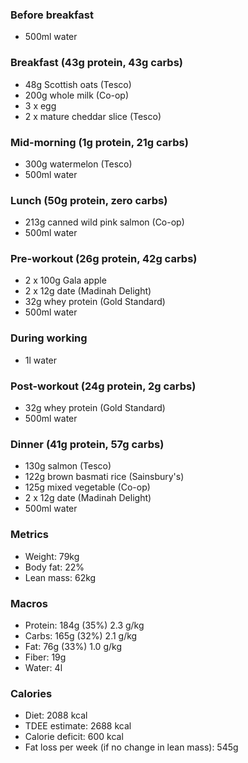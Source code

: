 ### Before breakfast

- 500ml water

### Breakfast (43g protein, 43g carbs)

- 48g Scottish oats (Tesco)
- 200g whole milk (Co-op)
- 3 x egg
- 2 x mature cheddar slice (Tesco)

### Mid-morning (1g protein, 21g carbs)

- 300g watermelon (Tesco)
- 500ml water

### Lunch (50g protein, zero carbs)

- 213g canned wild pink salmon (Co-op)
- 500ml water

### Pre-workout (26g protein, 42g carbs)

- 2 x 100g Gala apple
- 2 x 12g date (Madinah Delight)
- 32g whey protein (Gold Standard)
- 500ml water

### During working

- 1l water

### Post-workout (24g protein, 2g carbs)

- 32g whey protein (Gold Standard)
- 500ml water

### Dinner (41g protein, 57g carbs)

- 130g salmon (Tesco)
- 122g brown basmati rice (Sainsbury's)
- 125g mixed vegetable (Co-op)
- 2 x 12g date (Madinah Delight)
- 500ml water

### Metrics

- Weight: 79kg
- Body fat: 22%
- Lean mass: 62kg

### Macros

- Protein: 184g (35%) 2.3 g/kg
- Carbs: 165g (32%) 2.1 g/kg
- Fat: 76g (33%) 1.0 g/kg
- Fiber: 19g
- Water: 4l

### Calories

- Diet: 2088 kcal
- TDEE estimate: 2688 kcal
- Calorie deficit: 600 kcal
- Fat loss per week (if no change in lean mass): 545g